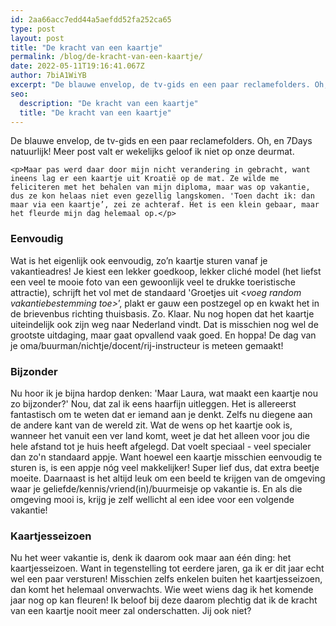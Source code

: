 ```yaml
---
id: 2aa66acc7edd44a5aefdd52fa252ca65
type: post
layout: post
title: "De kracht van een kaartje"
permalink: /blog/de-kracht-van-een-kaartje/
date: 2022-05-11T19:16:41.067Z
author: 7biA1WiYB
excerpt: "De blauwe envelop, de tv-gids en een paar reclamefolders. Oh, en 7Days natuurlijk! Meer post valt er wekelijks geloof ik niet op onze deurmat.  "
seo:
  description: "De kracht van een kaartje"
  title: "De kracht van een kaartje"
---
```

De blauwe envelop, de tv-gids en een paar reclamefolders. Oh, en 7Days natuurlijk! Meer post valt er wekelijks geloof ik niet op onze deurmat.  

    <p>Maar pas werd daar door mijn nicht verandering in gebracht, want ineens lag er een kaartje uit Kroatië op de mat. Ze wilde me feliciteren met het behalen van mijn diploma, maar was op vakantie, dus ze kon helaas niet even gezellig langskomen. 'Toen dacht ik: dan maar via een kaartje’, zei ze achteraf. Het is een klein gebaar, maar het fleurde mijn dag helemaal op.</p>
<h3>Eenvoudig</h3>
<p>Wat is het eigenlijk ook eenvoudig, zo’n kaartje sturen vanaf je vakantieadres! Je kiest een lekker goedkoop, lekker cliché model (het liefst een veel te mooie foto van een gewoonlijk veel te drukke toeristische attractie), schrijft het vol met de standaard 'Groetjes uit &lt;<em>voeg random vakantiebestemming toe&gt;</em>’, plakt er gauw een postzegel op en kwakt het in de brievenbus richting thuisbasis. Zo. Klaar. Nu nog hopen dat het kaartje uiteindelijk ook zijn weg naar Nederland vindt. Dat is misschien nog wel de grootste uitdaging, maar gaat opvallend vaak goed. En hoppa! De dag van je oma/buurman/nichtje/docent/rij-instructeur is meteen gemaakt!</p>
<h3>Bijzonder</h3>
<p>Nu hoor ik je bijna hardop denken: 'Maar Laura, wat maakt een kaartje nou zo bijzonder?' Nou, dat zal ik eens haarfijn uitleggen. Het is allereerst fantastisch om te weten dat er iemand aan je denkt. Zelfs nu diegene aan de andere kant van de wereld zit. Wat de wens op het kaartje ook is, wanneer het vanuit een ver land komt, weet je dat het alleen voor jou die hele afstand tot je huis heeft afgelegd. Dat voelt speciaal - veel specialer dan zo'n standaard appje. Want hoewel een kaartje misschien eenvoudig te sturen is, is een appje nóg veel makkelijker! Super lief dus, dat extra beetje moeite. Daarnaast is het altijd leuk om een beeld te krijgen van de omgeving waar je geliefde/kennis/vriend(in)/buurmeisje op vakantie is. En als die omgeving mooi is, krijg je zelf wellicht al een idee voor een volgende vakantie!</p>
<h3>Kaartjesseizoen</h3>
<p>Nu het weer vakantie is, denk ik daarom ook maar aan één ding: het kaartjesseizoen. Want in tegenstelling tot eerdere jaren, ga ik er dit jaar echt wel een paar versturen! Misschien zelfs enkelen buiten het kaartjesseizoen, dan komt het helemaal onverwachts. Wie weet wiens dag ik het komende jaar nog op kan fleuren! Ik beloof bij deze daarom plechtig dat ik de kracht van een kaartje nooit meer zal onderschatten. Jij ook niet?</p>  
